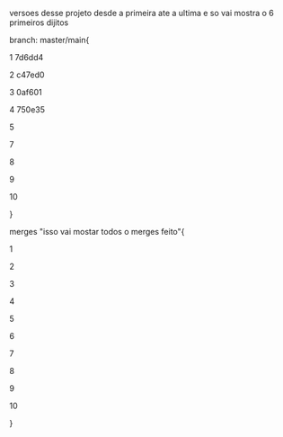 versoes desse projeto desde a primeira ate a ultima e so vai mostra o 6 primeiros dijitos

branch: master/main{

1 7d6dd4

2 c47ed0

3 0af601

4 750e35

5 

7 

8 

9 

10 

}

merges "isso vai mostar todos o merges feito"{

1 

2 

3 

4 

5 

6 

7 

8 

9 

10 

}

